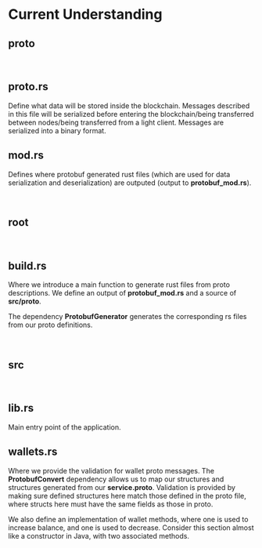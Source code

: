 # Current Understanding

## **proto** 

</br>

## proto.rs 


Define what data will be stored inside the blockchain. Messages described in this file will be serialized before entering the blockchain/being transferred between nodes/being transferred from a light client. Messages are serialized into a binary format.

## mod.rs 

Defines where protobuf generated rust files (which are used for data serialization and deserialization) are outputed (output to **protobuf_mod.rs**).

</br>

## **root**

</br>

## build.rs

Where we introduce a main function to generate rust files from proto descriptions. We define an output of **protobuf_mod.rs** and a source of **src/proto**.

The dependency **ProtobufGenerator** generates the corresponding rs files from our proto definitions.  

</br>

## **src**

</br>

## lib.rs

Main entry point of the application.

## wallets.rs

Where we provide the validation for wallet proto messages. The **ProtobufConvert** dependency allows us to map our structures and structures generated from our **service.proto**. Validation is provided by making sure defined structures here match those defined in the proto file, where structs here must have the same fields as those in proto.

We also define an implementation of wallet methods, where one is used to increase balance, and one is used to decrease. Consider this section almost like a constructor in Java, with two associated methods.












